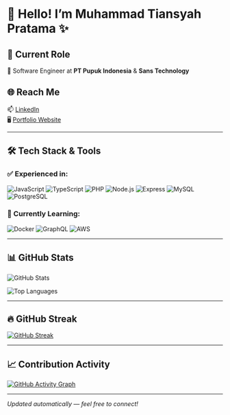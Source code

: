 # 👋 Hello! I’m Muhammad Tiansyah Pratama ✨

## 💼 Current Role
🔭 Software Engineer at **PT Pupuk Indonesia** & **Sans Technology**

## 🌐 Reach Me
📫 [LinkedIn](https://www.linkedin.com/in/mtiansyahp/)  
🖥️ [Portfolio Website](http://tiansyah-portofolio.herokuapp.com/)

---

## 🛠️ Tech Stack & Tools

### ✅ Experienced in:
![JavaScript](https://img.shields.io/badge/-JavaScript-F7DF1E?logo=javascript&logoColor=black&style=flat)
![TypeScript](https://img.shields.io/badge/-TypeScript-3178C6?logo=typescript&logoColor=white&style=flat)
![PHP](https://img.shields.io/badge/-PHP-777BB4?logo=php&logoColor=white&style=flat)
![Node.js](https://img.shields.io/badge/-Node.js-339933?logo=node.js&logoColor=white&style=flat)
![Express](https://img.shields.io/badge/-Express-000000?logo=express&logoColor=white&style=flat)
![MySQL](https://img.shields.io/badge/-MySQL-4479A1?logo=mysql&logoColor=white&style=flat)
![PostgreSQL](https://img.shields.io/badge/-PostgreSQL-336791?logo=postgresql&logoColor=white&style=flat)

### 🚧 Currently Learning:
![Docker](https://img.shields.io/badge/-Docker-2496ED?logo=docker&logoColor=white&style=flat)
![GraphQL](https://img.shields.io/badge/-GraphQL-E10098?logo=graphql&logoColor=white&style=flat)
![AWS](https://img.shields.io/badge/-Amazon%20AWS-FF9900?logo=amazonaws&logoColor=white&style=flat)

---

## 📊 GitHub Stats

![GitHub Stats](https://github-readme-stats.vercel.app/api?username=mtiansyahp&show_icons=true&include_all_commits=true&count_private=true&hide=stars&theme=github_dark)

![Top Languages](https://github-readme-stats.vercel.app/api/top-langs/?username=mtiansyahp&layout=compact&hide=html&count_private=true&theme=github_dark)

---

## 🔥 GitHub Streak

[![GitHub Streak](https://github-readme-streak-stats.herokuapp.com?user=mtiansyahp&theme=tokyonight_duo&date_format=j%20M%5B%20Y%5D)](https://git.io/streak-stats)

---

## 📈 Contribution Activity

[![GitHub Activity Graph](https://activity-graph.herokuapp.com/graph?username=mtiansyahp&theme=react-dark)](https://github.com/mtiansyahp)

---

_Updated automatically — feel free to connect!_
